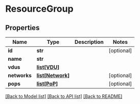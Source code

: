 # ResourceGroup

## Properties
Name | Type | Description | Notes
------------ | ------------- | ------------- | -------------
**id** | **str** |  | [optional] 
**name** | **str** |  | 
**vdus** | [**list[VDU]**](VDU.md) |  | 
**networks** | [**list[Network]**](Network.md) |  | [optional] 
**pops** | [**list[PoP]**](PoP.md) |  | [optional] 

[[Back to Model list]](index.md#documentation-for-models) [[Back to API list]](index.md#documentation-for-api-endpoints) [[Back to README]](../README.md)


